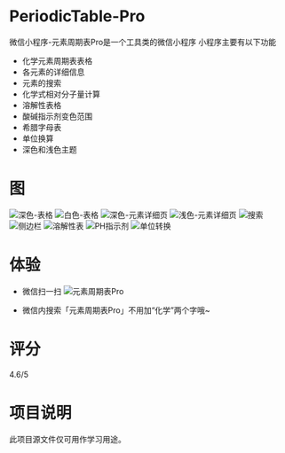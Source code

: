 # PeriodicTable-Pro
微信小程序-元素周期表Pro是一个工具类的微信小程序
小程序主要有以下功能
- 化学元素周期表表格
- 各元素的详细信息
- 元素的搜索
- 化学式相对分子量计算
- 溶解性表格
- 酸碱指示剂变色范围
- 希腊字母表
- 单位换算
- 深色和浅色主题

# 图
![深色-表格](./README/pt.png)
![白色-表格](./README/pt-w.png)
![深色-元素详细页](./README/detail-Ti-dark.jpg)
![浅色-元素详细页](./README/detail-Pb-white.jpg)
![搜索](./README/search.jpg)
![侧边栏](./README/side.jpg)
![溶解性表](./README/solu.jpg)
![PH指示剂](./README/ph.jpg)
![单位转换](./README/unitC.jpg)

# 体验
- 微信扫一扫
 ![元素周期表Pro](./README/QR.jpg)

- 微信内搜索「元素周期表Pro」不用加“化学”两个字哦~

# 评分
4.6/5

# 项目说明
此项目源文件仅可用作学习用途。

